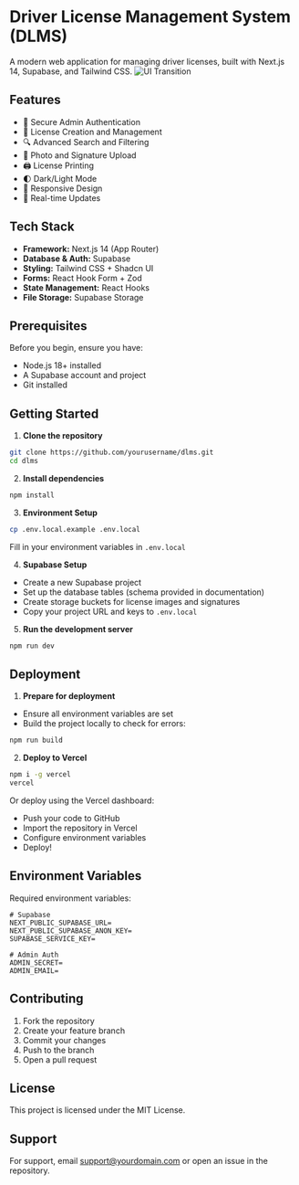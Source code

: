 # Driver License Management System (DLMS)
A modern web application for managing driver licenses, built with Next.js 14, Supabase, and Tailwind CSS.
![UI Transition](https://github.com/haseebno1/DLMS/blob/main/DLMS.gif?raw=true)


## Features

- 🔐 Secure Admin Authentication
- 📝 License Creation and Management
- 🔍 Advanced Search and Filtering
- 📸 Photo and Signature Upload
- 🖨️ License Printing
- 🌓 Dark/Light Mode
- 📱 Responsive Design
- 🚀 Real-time Updates

## Tech Stack

- **Framework:** Next.js 14 (App Router)
- **Database & Auth:** Supabase
- **Styling:** Tailwind CSS + Shadcn UI
- **Forms:** React Hook Form + Zod
- **State Management:** React Hooks
- **File Storage:** Supabase Storage

## Prerequisites

Before you begin, ensure you have:
- Node.js 18+ installed
- A Supabase account and project
- Git installed

## Getting Started

1. **Clone the repository**
```bash
git clone https://github.com/yourusername/dlms.git
cd dlms
```

2. **Install dependencies**
```bash
npm install
```

3. **Environment Setup**
```bash
cp .env.local.example .env.local
```
Fill in your environment variables in `.env.local`

4. **Supabase Setup**
- Create a new Supabase project
- Set up the database tables (schema provided in documentation)
- Create storage buckets for license images and signatures
- Copy your project URL and keys to `.env.local`

5. **Run the development server**
```bash
npm run dev
```

## Deployment

1. **Prepare for deployment**
- Ensure all environment variables are set
- Build the project locally to check for errors:
```bash
npm run build
```

2. **Deploy to Vercel**
```bash
npm i -g vercel
vercel
```

Or deploy using the Vercel dashboard:
- Push your code to GitHub
- Import the repository in Vercel
- Configure environment variables
- Deploy!

## Environment Variables

Required environment variables:

```env
# Supabase
NEXT_PUBLIC_SUPABASE_URL=
NEXT_PUBLIC_SUPABASE_ANON_KEY=
SUPABASE_SERVICE_KEY=

# Admin Auth
ADMIN_SECRET=
ADMIN_EMAIL=
```

## Contributing

1. Fork the repository
2. Create your feature branch
3. Commit your changes
4. Push to the branch
5. Open a pull request

## License

This project is licensed under the MIT License.

## Support

For support, email support@yourdomain.com or open an issue in the repository.

